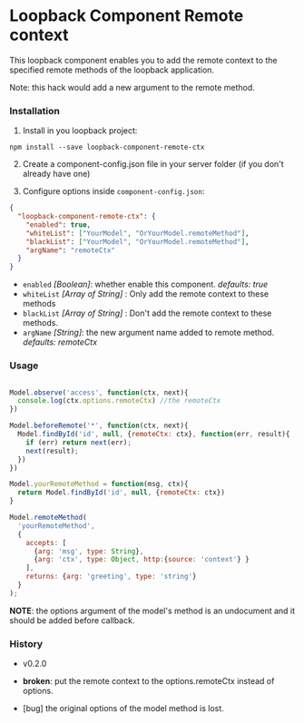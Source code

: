 # Loopback Component Remote context

This loopback component enables you to add the remote context to the specified remote methods of the loopback application.


Note: this hack would add a new argument to the remote method.


### Installation

1. Install in you loopback project:

  `npm install --save loopback-component-remote-ctx`

2. Create a component-config.json file in your server folder (if you don't already have one)

3. Configure options inside `component-config.json`:

  ```json
  {
    "loopback-component-remote-ctx": {
      "enabled": true,
      "whiteList": ["YourModel", "OrYourModel.remoteMethod"],
      "blackList": ["YourModel", "OrYourModel.remoteMethod"],
      "argName": "remoteCtx"
    }
  }
  ```
  - `enabled` *[Boolean]*: whether enable this component. *defaults: true*
  - `whiteList` *[Array of String]* : Only add the remote context to these methods
  - `blackList` *[Array of String]* : Don't add the remote context to these methods.
  - `argName` *[String]*: the new argument name added to remote method. *defaults: remoteCtx*


### Usage

```js

Model.observe('access', function(ctx, next){
  console.log(ctx.options.remoteCtx) //the remoteCtx
})

Model.beforeRemote('*', function(ctx, next){
  Model.findById('id', null, {remoteCtx: ctx}, function(err, result){
    if (err) return next(err);
    next(result);
  })
})

Model.yourRemoteMethod = function(msg, ctx){
  return Model.findById('id', null, {remoteCtx: ctx})
}

Model.remoteMethod(
  'yourRemoteMethod',
  {
    accepts: [
      {arg: 'msg', type: String},
      {arg: 'ctx', type: Object, http:{source: 'context'} }
    ],
    returns: {arg: 'greeting', type: 'string'}
  }
);

```
**NOTE**: the options argument of the model's method is an undocument and it should be added before callback.






### History


* v0.2.0

* **broken**:  put the remote context to the options.remoteCtx instead of options.
* [bug] the original options of the model method is lost.

